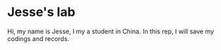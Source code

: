# Jesse's lab

Hi, my name is Jesse, I my a student in China. In this rep, I will save my codings and records.
